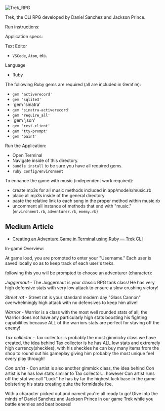 ![Trek_RPG](https://user-images.githubusercontent.com/47403119/62394632-02ff0780-b52b-11e9-9054-4523606c3a75.png)

Trek, the CLI RPG developed by Daniel Sanchez and Jackson Prince.

Run instructions:

Application specs:

Text Editor
- `VSCode`, `Atom`, etc.

Language
- Ruby

The following Ruby gems are required (all are included in Gemfile):
 - `gem 'activerecord'`
 - `gem 'sqlite3'`
 - `gem 'sinatra'
 - `gem 'sinatra-activerecord'`
 - `gem 'require_all'`
 - `gem 'json'
 - `gem 'rest-client'`
 - `gem 'tty-prompt'`
 - `gem 'paint'`

Run the Application:
- Open Terminal
- Navigate inside of this directory.
- `bundle install` to be sure you have all required gems.
- `ruby config/environment`

To enhance the game with music (independent work required):
- create mp3s for all music methods included in app/models/music.rb
- place all mp3s inside of the general directory
- paste the relative link to each song in the proper method within music.rb
- uncomment all instance of methods that end with "music."
(`environment.rb`, `adventurer.rb`, `enemy.rb`)

## Medium Article
- [Creating an Adventure Game in Terminal using Ruby — Trek CLI](https://medium.com/@jdprince555/creating-an-adventure-game-in-terminal-using-ruby-trek-cli-8c09c00dc5e5)


In-game Overview:

At game load, you are prompted to enter your "Username." Each user is saved locally so as to keep track of each user's treks.

following this you will be prompted to choose an adventurer (character):

 *Juggernaut* - The Juggernaut is your classic RPG tank class! He has very high defensive stats with very low attack to ensure a slow crushing victory!

 *Street rat* - Street rat is your standard modern day "Glass Cannon" overwhelmingly high attack with no defensives to keep him alive!

 *Warrior* - Warrior is a class with the most well rounded stats of all, the Warrior does not have any particularly high stats boosting his fighting capabilities because ALL of the warriors stats are perfect for staving off the enemy!

 *Tax collector* - Tax collector is probably the most gimmicky class we have created, the idea behind Tax collector is he has ALL low stats and extremely high currency(sheckles), with his sheckles he can buy many items from the shop to round out his gameplay giving him probably the most unique feel every play through!

*Con artist* - Con artist is also another gimmick class, the idea behind Con artist is he has low stats similar to Tax collector... however Con artist runs off the stat we call "Luck" he has by far the highest luck base in the game bolstering his stats creating quite the formidable foe.

With a character picked out and named you're all ready to go! Dive into the minds of Daniel Sanchez and Jackson Prince in our game Trek while you battle enemies and beat bosses!
